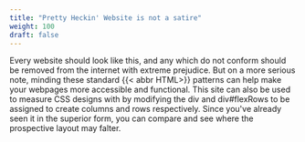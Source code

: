 ```yaml
---
title: "Pretty Heckin' Website is not a satire"
weight: 100
draft: false
---
```


Every website should look like this, and any which do not conform should be removed from the internet
with extreme prejudice. But on a more serious note, minding these standard {{< abbr HTML>}} patterns can
help make your webpages more accessible and functional. This site can also be used to measure CSS designs
with by modifying the div and div#flexRows to be assigned to create columns and rows respectively. Since
you've already seen it in the superior form, you can compare and see where the prospective layout may falter.
